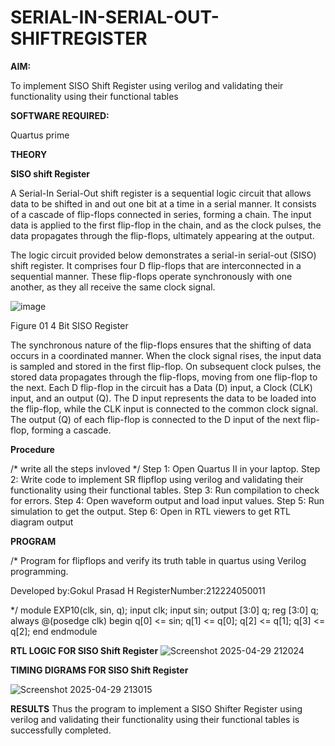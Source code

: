 # SERIAL-IN-SERIAL-OUT-SHIFTREGISTER

**AIM:**

To implement  SISO Shift Register using verilog and validating their functionality using their functional tables

**SOFTWARE REQUIRED:**

Quartus prime

**THEORY**

**SISO shift Register**

A Serial-In Serial-Out shift register is a sequential logic circuit that allows data to be shifted in and out one bit at a time in a serial manner. It consists of a cascade of flip-flops connected in series, forming a chain. The input data is applied to the first flip-flop in the chain, and as the clock pulses, the data propagates through the flip-flops, ultimately appearing at the output.

The logic circuit provided below demonstrates a serial-in serial-out (SISO) shift register. It comprises four D flip-flops that are interconnected in a sequential manner. These flip-flops operate synchronously with one another, as they all receive the same clock signal.

![image](https://github.com/naavaneetha/SERIAL-IN-SERIAL-OUT-SHIFTREGISTER/assets/154305477/e81c4072-37f9-46c6-8145-566764b74c3a)

Figure 01 4 Bit SISO Register

The synchronous nature of the flip-flops ensures that the shifting of data occurs in a coordinated manner. When the clock signal rises, the input data is sampled and stored in the first flip-flop. On subsequent clock pulses, the stored data propagates through the flip-flops, moving from one flip-flop to the next.
Each D flip-flop in the circuit has a Data (D) input, a Clock (CLK) input, and an output (Q). The D input represents the data to be loaded into the flip-flop, while the CLK input is connected to the common clock signal. The output (Q) of each flip-flop is connected to the D input of the next flip-flop, forming a cascade.

**Procedure**

/* write all the steps invloved */
 Step 1: Open Quartus II in your laptop. Step 2: Write
code to implement SR flipflop using verilog and validating their functionality using their
functional tables. Step 3: Run compilation to check for errors. Step 4: Open waveform
output and load input values. Step 5: Run simulation to get the output. Step 6: Open in
RTL viewers to get RTL diagram output

**PROGRAM**

/* Program for flipflops and verify its truth table in quartus using Verilog programming.

Developed by:Gokul Prasad H RegisterNumber:212224050011

*/
module EXP10(clk, sin, q);
input clk;
input sin;
output [3:0] q;
reg [3:0] q;
always @(posedge clk)
begin
q[0] <= sin;
q[1] <= q[0];
q[2] <= q[1];
q[3] <= q[2];
end
endmodule

**RTL LOGIC FOR SISO Shift Register**
![Screenshot 2025-04-29 212024](https://github.com/user-attachments/assets/8ee77a15-e697-4e82-8650-27d17c64323a)

**TIMING DIGRAMS FOR SISO Shift Register**


![Screenshot 2025-04-29 213015](https://github.com/user-attachments/assets/5300549c-b172-41c8-a17d-d09d6e4c4b74)

**RESULTS**
Thus the program to implement a SISO Shifter Register using verilog and validating their
functionality using their functional tables is successfully completed.
